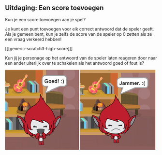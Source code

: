 ## Uitdaging: Een score toevoegen

Kun je een score toevoegen aan je spel?

Je kunt een punt toevoegen voor elk correct antwoord dat de speler geeft. Als je gemeen bent, kun je zelfs de score van de speler op 0 zetten als ze een vraag verkeerd hebben!

[[[generic-scratch3-high-score]]]

Kun jij je personage op het antwoord van de speler laten reageren door naar een ander uiterlijk over te schakelen als het antwoord goed of fout is?

![screenshot](images/brain-costume.png)